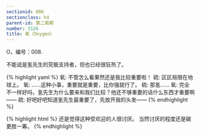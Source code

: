 ```yaml
---
sectionid: 008
sectionclass: h4
parent-id: 第二周期
number: 3126
title: 氧（Oxygen）
---
```

O，编号：008.

不能说是氢先生的究极支持者，但也已经很狂热了。

{% highlight yaml %}
氧: 不管怎么看果然还是我比较重要啦！
硫: 区区局限在地球上。
氧: ……这种小事，重要就是重要，比你强就行了。
硫: 那氢……
氧: 完全不一样好吗，氢先生为什么要来和我们比较？他还不够重要的话什么东西才重要啊——
硫: 好吧好吧知道氢先生最重要了，先放开我的头发——
{% endhighlight %}

{% highlight html %}
还是觉得这种受欢迎的人很讨厌。
当然讨厌的程度还是碳更胜一筹。
{% endhighlight %}